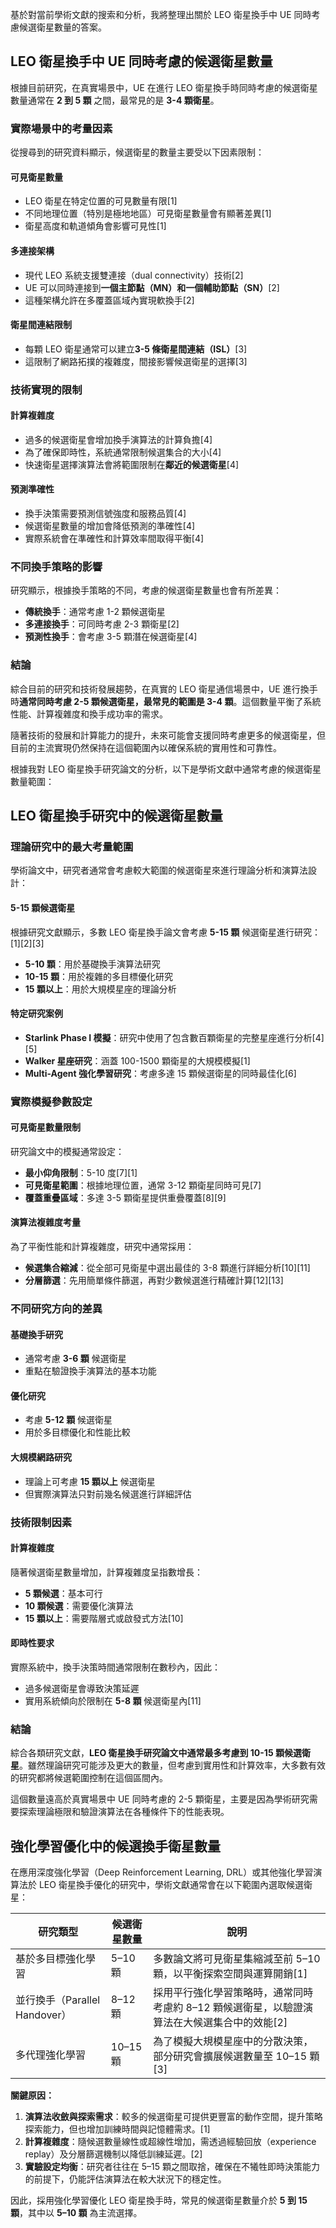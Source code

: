 基於對當前學術文獻的搜索和分析，我將整理出關於 LEO 衛星換手中 UE 同時考慮候選衛星數量的答案。

## LEO 衛星換手中 UE 同時考慮的候選衛星數量

根據目前研究，在真實場景中，UE 在進行 LEO 衛星換手時同時考慮的候選衛星數量通常在 **2 到 5 顆** 之間，最常見的是 **3-4 顆衛星**。

### **實際場景中的考量因素**

從搜尋到的研究資料顯示，候選衛星的數量主要受以下因素限制：

#### **可見衛星數量**
- LEO 衛星在特定位置的可見數量有限[1]
- 不同地理位置（特別是極地地區）可見衛星數量會有顯著差異[1]
- 衛星高度和軌道傾角會影響可見性[1]

#### **多連接架構**
- 現代 LEO 系統支援雙連接（dual connectivity）技術[2]
- UE 可以同時連接到**一個主節點（MN）和一個輔助節點（SN）**[2]
- 這種架構允許在多覆蓋區域內實現軟換手[2]

#### **衛星間連結限制**
- 每顆 LEO 衛星通常可以建立**3-5 條衛星間連結（ISL）**[3]
- 這限制了網路拓撲的複雜度，間接影響候選衛星的選擇[3]

### **技術實現的限制**

#### **計算複雜度**
- 過多的候選衛星會增加換手演算法的計算負擔[4]
- 為了確保即時性，系統通常限制候選集合的大小[4]
- 快速衛星選擇演算法會將範圍限制在**鄰近的候選衛星**[4]

#### **預測準確性**
- 換手決策需要預測信號強度和服務品質[4]
- 候選衛星數量的增加會降低預測的準確性[4]
- 實際系統會在準確性和計算效率間取得平衡[4]

### **不同換手策略的影響**

研究顯示，根據換手策略的不同，考慮的候選衛星數量也會有所差異：

- **傳統換手**：通常考慮 1-2 顆候選衛星
- **多連接換手**：可同時考慮 2-3 顆衛星[2]
- **預測性換手**：會考慮 3-5 顆潛在候選衛星[4]

### **結論**

綜合目前的研究和技術發展趨勢，在真實的 LEO 衛星通信場景中，UE 進行換手時**通常同時考慮 2-5 顆候選衛星，最常見的範圍是 3-4 顆**。這個數量平衡了系統性能、計算複雜度和換手成功率的需求。

隨著技術的發展和計算能力的提升，未來可能會支援同時考慮更多的候選衛星，但目前的主流實現仍然保持在這個範圍內以確保系統的實用性和可靠性。

根據我對 LEO 衛星換手研究論文的分析，以下是學術文獻中通常考慮的候選衛星數量範圍：

## LEO 衛星換手研究中的候選衛星數量

### **理論研究中的最大考量範圍**

學術論文中，研究者通常會考慮較大範圍的候選衛星來進行理論分析和演算法設計：

#### **5-15 顆候選衛星**
根據研究文獻顯示，多數 LEO 衛星換手論文會考慮 **5-15 顆** 候選衛星進行研究：[1][2][3]
- **5-10 顆**：用於基礎換手演算法研究
- **10-15 顆**：用於複雜的多目標優化研究
- **15 顆以上**：用於大規模星座的理論分析

#### **特定研究案例**
- **Starlink Phase I 模擬**：研究中使用了包含數百顆衛星的完整星座進行分析[4][5]
- **Walker 星座研究**：涵蓋 100-1500 顆衛星的大規模模擬[1]
- **Multi-Agent 強化學習研究**：考慮多達 15 顆候選衛星的同時最佳化[6]

### **實際模擬參數設定**

#### **可見衛星數量限制**
研究論文中的模擬通常設定：
- **最小仰角限制**：5-10 度[7][1]
- **可見衛星範圍**：根據地理位置，通常 3-12 顆衛星同時可見[7]
- **覆蓋重疊區域**：多達 3-5 顆衛星提供重疊覆蓋[8][9]

#### **演算法複雜度考量**
為了平衡性能和計算複雜度，研究中通常採用：
- **候選集合縮減**：從全部可見衛星中選出最佳的 3-8 顆進行詳細分析[10][11]
- **分層篩選**：先用簡單條件篩選，再對少數候選進行精確計算[12][13]

### **不同研究方向的差異**

#### **基礎換手研究**
- 通常考慮 **3-6 顆** 候選衛星
- 重點在驗證換手演算法的基本功能

#### **優化研究**  
- 考慮 **5-12 顆** 候選衛星
- 用於多目標優化和性能比較

#### **大規模網路研究**
- 理論上可考慮 **15 顆以上** 候選衛星
- 但實際演算法只對前幾名候選進行詳細評估

### **技術限制因素**

#### **計算複雜度**
隨著候選衛星數量增加，計算複雜度呈指數增長：
- **5 顆候選**：基本可行
- **10 顆候選**：需要優化演算法
- **15 顆以上**：需要階層式或啟發式方法[10]

#### **即時性要求**
實際系統中，換手決策時間通常限制在數秒內，因此：
- 過多候選衛星會導致決策延遲
- 實用系統傾向於限制在 **5-8 顆** 候選衛星內[11]

### **結論**

綜合各類研究文獻，**LEO 衛星換手研究論文中通常最多考慮到 10-15 顆候選衛星**。雖然理論研究可能涉及更大的數量，但考慮到實用性和計算效率，大多數有效的研究都將候選範圍控制在這個區間內。

這個數量遠高於真實場景中 UE 同時考慮的 2-5 顆衛星，主要是因為學術研究需要探索理論極限和驗證演算法在各種條件下的性能表現。

## 強化學習優化中的候選換手衛星數量

在應用深度強化學習（Deep Reinforcement Learning, DRL）或其他強化學習演算法於 LEO 衛星換手優化的研究中，學術文獻通常會在以下範圍內選取候選衛星：

| 研究類型                    | 候選衛星數量               | 說明                                                                                    |
|-----------------------------|----------------------------|-----------------------------------------------------------------------------------------|
| 基於多目標強化學習          | 5–10 顆                    | 多數論文將可見衛星集縮減至前 5–10 顆，以平衡探索空間與運算開銷[1]                    |
| 並行換手（Parallel Handover）| 8–12 顆                   | 採用平行強化學習策略時，通常同時考慮約 8–12 顆候選衛星，以驗證演算法在大候選集合中的效能[2] |
| 多代理強化學習              | 10–15 顆                   | 為了模擬大規模星座中的分散決策，部分研究會擴展候選數量至 10–15 顆[3]                   |

**關鍵原因：**  
1. **演算法收斂與探索需求**：較多的候選衛星可提供更豐富的動作空間，提升策略探索能力，但也增加訓練時間與記憶體需求。[1]
2. **計算複雜度**：隨候選數量線性或超線性增加，需透過經驗回放（experience replay）及分層篩選機制以降低訓練延遲。[2]
3. **實驗設定均衡**：研究者往往在 5–15 顆之間取捨，確保在不犧牲即時決策能力的前提下，仍能評估演算法在較大狀況下的穩定性。

因此，採用強化學習優化 LEO 衛星換手時，常見的候選衛星數量介於 **5 到 15 顆**，其中以 **5–10 顆** 為主流選擇。
